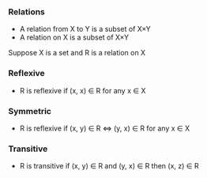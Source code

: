 ### Relations

- A relation from X to Y is a subset of X×Y
- A relation on X is a subset of X×Y

Suppose X is a set and R is a relation on X

### Reflexive

- R is reflexive if (x, x) ∈ R for any x ∈ X

### Symmetric

- R is reflexive if (x, y) ∈ R ⇔ (y, x) ∈ R for any x ∈ X

### Transitive

- R is transitive if (x, y) ∈ R and (y, x) ∈ R then (x, z) ∈ R
